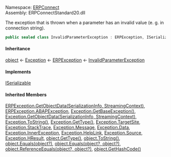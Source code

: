 Namespace: [ERPConnect](../)\
Assembly: ERPConnectStandard20.dll

The exception that is thrown when a parameter has an invalid value (e. g. in connection string).

```csharp
public sealed class InvalidParameterException : ERPException, ISerializable

```

#### Inheritance

[object](https://learn.microsoft.com/dotnet/api/system.object) ← [Exception](https://learn.microsoft.com/dotnet/api/system.exception) ← [ERPException](../ERPConnect.ERPException/) ← [InvalidParameterException](./)

#### Implements

[ISerializable](https://learn.microsoft.com/dotnet/api/system.runtime.serialization.iserializable)

#### Inherited Members

[ERPException.GetObjectData(SerializationInfo, StreamingContext)](../ERPConnect.ERPException/#ERPConnect_ERPException_GetObjectData_System_Runtime_Serialization_SerializationInfo_System_Runtime_Serialization_StreamingContext_), [ERPException.ABAPException](../ERPConnect.ERPException/#ERPConnect_ERPException_ABAPException), [Exception.GetBaseException()](https://learn.microsoft.com/dotnet/api/system.exception.getbaseexception), [Exception.GetObjectData(SerializationInfo, StreamingContext)](https://learn.microsoft.com/dotnet/api/system.exception.getobjectdata), [Exception.ToString()](https://learn.microsoft.com/dotnet/api/system.exception.tostring), [Exception.GetType()](https://learn.microsoft.com/dotnet/api/system.exception.gettype), [Exception.TargetSite](https://learn.microsoft.com/dotnet/api/system.exception.targetsite), [Exception.StackTrace](https://learn.microsoft.com/dotnet/api/system.exception.stacktrace), [Exception.Message](https://learn.microsoft.com/dotnet/api/system.exception.message), [Exception.Data](https://learn.microsoft.com/dotnet/api/system.exception.data), [Exception.InnerException](https://learn.microsoft.com/dotnet/api/system.exception.innerexception), [Exception.HelpLink](https://learn.microsoft.com/dotnet/api/system.exception.helplink), [Exception.Source](https://learn.microsoft.com/dotnet/api/system.exception.source), [Exception.HResult](https://learn.microsoft.com/dotnet/api/system.exception.hresult), [object.GetType()](https://learn.microsoft.com/dotnet/api/system.object.gettype), [object.ToString()](https://learn.microsoft.com/dotnet/api/system.object.tostring), [object.Equals(object?)](<https://learn.microsoft.com/dotnet/api/system.object.equals#system-object-equals(system-object)>), [object.Equals(object?, object?)](<https://learn.microsoft.com/dotnet/api/system.object.equals#system-object-equals(system-object-system-object)>), [object.ReferenceEquals(object?, object?)](https://learn.microsoft.com/dotnet/api/system.object.referenceequals), [object.GetHashCode()](https://learn.microsoft.com/dotnet/api/system.object.gethashcode)
